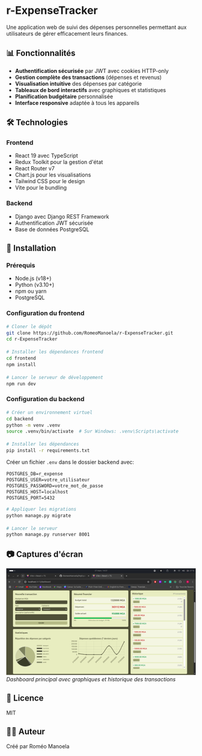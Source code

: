 # r-ExpenseTracker

Une application web de suivi des dépenses personnelles permettant aux utilisateurs de gérer efficacement leurs finances.

## 📊 Fonctionnalités

- **Authentification sécurisée** par JWT avec cookies HTTP-only
- **Gestion complète des transactions** (dépenses et revenus)
- **Visualisation intuitive** des dépenses par catégorie
- **Tableaux de bord interactifs** avec graphiques et statistiques
- **Planification budgétaire** personnalisée
- **Interface responsive** adaptée à tous les appareils

## 🛠️ Technologies

### Frontend

- React 19 avec TypeScript
- Redux Toolkit pour la gestion d'état
- React Router v7
- Chart.js pour les visualisations
- Tailwind CSS pour le design
- Vite pour le bundling

### Backend

- Django avec Django REST Framework
- Authentification JWT sécurisée
- Base de données PostgreSQL

## 🚀 Installation

### Prérequis

- Node.js (v18+)
- Python (v3.10+)
- npm ou yarn
- PostgreSQL

### Configuration du frontend

```bash
# Cloner le dépôt
git clone https://github.com/RomeoManoela/r-ExpenseTracker.git
cd r-ExpenseTracker

# Installer les dépendances frontend
cd frontend
npm install

# Lancer le serveur de développement
npm run dev
```

### Configuration du backend

```bash
# Créer un environnement virtuel
cd backend
python -m venv .venv
source .venv/bin/activate  # Sur Windows: .venv\Scripts\activate

# Installer les dépendances
pip install -r requirements.txt
```

Créer un fichier `.env` dans le dossier backend avec:

```
POSTGRES_DB=r_expense
POSTGRES_USER=votre_utilisateur
POSTGRES_PASSWORD=votre_mot_de_passe
POSTGRES_HOST=localhost
POSTGRES_PORT=5432
```

```bash
# Appliquer les migrations
python manage.py migrate

# Lancer le serveur
python manage.py runserver 8001
```

## 📷 Captures d'écran

![Dashboard](dashboard.png)
*Dashboard principal avec graphiques et historique des transactions*

## 📝 Licence

MIT

## 👨‍💻 Auteur

Créé par Roméo Manoela